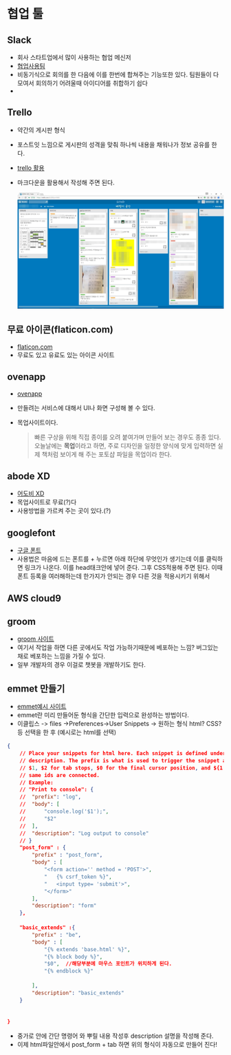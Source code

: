 # 협업 툴

## Slack

- 회사 스타트업에서 많이 사용하는 협업 메신저
- [협업사용팀]( [https://hivearena.com/blog/2015/06/%ED%98%91%EC%97%85%ED%88%B4-%EC%8A%AC%EB%9E%99slack%EC%9D%84-%EA%B1%B0%EC%B9%A8%EC%97%86%EC%9D%B4-%EC%82%AC%EC%9A%A9%ED%95%A0-%ED%8C%81/#.XctWt1czbcs](https://hivearena.com/blog/2015/06/협업툴-슬랙slack을-거침없이-사용할-팁/#.XctWt1czbcs)  )
- 비동기식으로 회의를 한 다음에 이를 한번에 합쳐주는 기능또한 있다. 팀원들이 다 모여서 회의하기 어려울때 아이디어를 취합하기 쉽다
- 

## Trello 

- 약간의 게시판 형식

- 포스트잇 느낌으로 게시판의 성격을 맞춰 하나씩 내용을 채워나가 정보 공유를 한다.

- [trello 활용](https://contentsfree.com/%ED%8A%B8%EB%A0%90%EB%A1%9C-%EC%82%AC%EC%9A%A9%EB%B2%95-%ED%99%9C%EC%9A%A9-%EA%B0%80%EC%9D%B4%EB%93%9C-%EC%B4%9D%EC%A0%95%EB%A6%AC/)

- 마크다운을 활용해서 작성해 주면 된다.

   ![Trello 활용에 대한 이미지 검색결과](%ED%98%91%EC%97%85%20%ED%88%B4.assets/272BE73C58CCF1F030.jpg) 



## 무료 아이콘(flaticon.com)

- [flaticon.com]( https://www.flaticon.com/ )
- 무료도 있고 유료도 있는 아이콘 사이트

##  ovenapp

- [ovenapp]( https://ovenapp.io/ )

- 만들려는 서비스에 대해서 UI나 화면 구성해 볼 수 있다.

- 목업사이트이다.

  >  빠른 구상을 위해 직접 종이를 오려 붙여가며 만들어 보는 경우도 종종 있다. 오늘날에는 **목업**이라고 하면, 주로 디자인을 일정한 양식에 맞게 입력하면 실제 책처럼 보이게 해 주는 포토샵 파일을 목업이라 한다.

## abode XD

- [어도비 XD](https://www.adobe.com/kr/products/xd.html)
- 목업사이트로 무료(?)다
- 사용방법을 가르켜 주는 곳이 있다.(?)

## googlefont

- [구글 폰트]( https://fonts.google.com/ )
- 사용법은 마음에 드는 폰트를 + 누르면 아래 하단에 무엇인가 생기는데 이를 클릭하면 링크가 나온다. 이를 head태크안에 넣어 준다. 그후 CSS적용해 주면 된다. 이때 폰트 등록을 여러해하는데 한가지가 안되는 경우 다른 것을 적용시키기 위해서

## AWS cloud9



## groom

- [groom 사이트](goorm.io)
- 여기서 작업을 하면 다른 곳에서도 작업 가능하기때문에 베포하는 느낌? 버그있는 채로 베포하는 느낌을 가질 수 있다.
- 일부 개발자의 경우 이걸로 챗봇을 개발하기도 한다.

## emmet 만들기

- [emmet예시 사이트](https://docs.emmet.io/)
- emmet란 미리 만들어둔 형식을 간단한 입력으로 완성하는 방법이다.
- 이클립스 -> files ->Preferences->User Snippets -> 원하는 형식 html? CSS? 등 선택을 한 후 (예시로는 html를 선택)

```json
{
	// Place your snippets for html here. Each snippet is defined under a snippet name and has a prefix, body and 
	// description. The prefix is what is used to trigger the snippet and the body will be expanded and inserted. Possible variables are:
	// $1, $2 for tab stops, $0 for the final cursor position, and ${1:label}, ${2:another} for placeholders. Placeholders with the 
	// same ids are connected.
	// Example:
	// "Print to console": {
	// 	"prefix": "log",
	// 	"body": [
	// 		"console.log('$1');",
	// 		"$2"
	// 	],
	// 	"description": "Log output to console"
	// }
	"post_form" : {
		"prefix" : "post_form",
		"body" : [
			"<form action='' method = 'POST'>",
			"	{% csrf_token %}",
			"	<input type= 'submit'>",
			"</form>"
		],
		"description": "form"
	},

	"basic_extends" :{
		"prefix" : "be",
		"body" : [
			"{% extends 'base.html' %}",
			"{% block body %}",
			"$0",  //해당부분에 마우스 포인트가 위치하게 된다.
 			"{% endblock %}"

		],
		"description": "basic_extends"
	}


}

```

- 중가로 안에 간단 명령어 와 뿌릴 내용 작성후 description 설명을 작성해 준다.
- 이제 html파일안에서 post_form + tab 하면 위의 형식이 자동으로 만들어 진다!
